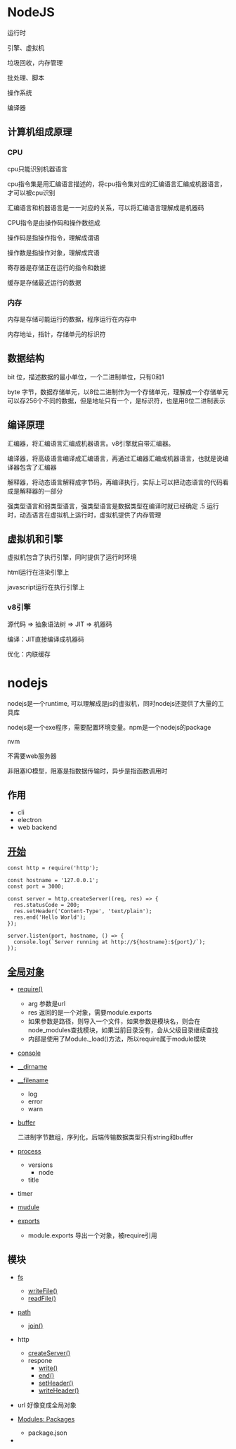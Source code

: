 # NodeJS

运行时

引擎、虚拟机

垃圾回收，内存管理





批处理、脚本

操作系统

编译器





## 计算机组成原理 

### CPU

cpu只能识别机器语言

cpu指令集是用汇编语言描述的，将cpu指令集对应的汇编语言汇编成机器语言，才可以被cpu识别

汇编语言和机器语言是一一对应的关系，可以将汇编语言理解成是机器码

CPU指令是由操作码和操作数组成

操作码是指操作指令，理解成谓语

操作数是指操作对象，理解成宾语

寄存器是存储正在运行的指令和数据

缓存是存储最近运行的数据

### 内存

内存是存储可能运行的数据，程序运行在内存中

<!-- 寻址方式是CPU根据指令中的数据地址信息来寻找数据地址的方式

内存管理是程序运行时对内存资源的分配和使用

内存地址 -->

内存地址，指针，存储单元的标识符

## 数据结构

bit 位，描述数据的最小单位，一个二进制单位，只有0和1

byte 字节，数据存储单元，以8位二进制作为一个存储单元，理解成一个存储单元可以存256个不同的数据，但是地址只有一个，是标识符，也是用8位二进制表示



## 编译原理

汇编器，将汇编语言汇编成机器语言。v8引擎就自带汇编器。

编译器，将高级语言编译成汇编语言，再通过汇编器汇编成机器语言，也就是说编译器包含了汇编器

解释器，将动态语言解释成字节码，再编译执行，实际上可以把动态语言的代码看成是解释器的一部分

强类型语言和弱类型语言，强类型语言是数据类型在编译时就已经确定
.5
运行时，动态语言在虚拟机上运行时，虚拟机提供了内存管理

## 虚拟机和引擎

虚拟机包含了执行引擎，同时提供了运行时环境

html运行在渲染引擎上

javascript运行在执行引擎上

### v8引擎


源代码 => 抽象语法树 => JIT => 机器码

编译：JIT直接编译成机器码

优化：内联缓存


# nodejs

nodejs是一个runtime, 可以理解成是js的虚拟机，同时nodejs还提供了大量的工具库

nodejs是一个exe程序，需要配置环境变量。npm是一个nodejs的package

nvm

不需要web服务器

非阻塞IO模型，阻塞是指数据传输时，异步是指函数调用时

## 作用

- cli
- electron
- web backend

## [开始](https://nodejs.org/en/docs/guides/getting-started-guide/)

```
const http = require('http');

const hostname = '127.0.0.1';
const port = 3000;

const server = http.createServer((req, res) => {
  res.statusCode = 200;
  res.setHeader('Content-Type', 'text/plain');
  res.end('Hello World');
});

server.listen(port, hostname, () => {
  console.log(`Server running at http://${hostname}:${port}/`);
});
```

## [全局对象](https://nodejs.org/dist/latest-v14.x/docs/api/globals.html)

- [require()](https://nodejs.org/docs/latest-v13.x/api/globals.html#globals_require)
  - arg 参数是url
  - res 返回的是一个对象，需要module.exports
  - 如果参数是路径，则导入一个文件，如果参数是模块名，则会在node_modules查找模块，如果当前目录没有，会从父级目录继续查找
  - 内部是使用了Module._load()方法，所以require属于module模块
- [console](https://nodejs.org/dist/latest-v14.x/docs/api/console.html)
- [__dirname](https://nodejs.org/dist/latest-v14.x/docs/api/modules.html#modules_dirname)
- [__filename](https://nodejs.org/dist/latest-v14.x/docs/api/modules.html#modules_filename)
  - log
  - error
  - warn

- [buffer](https://nodejs.org/dist/latest-v14.x/docs/api/buffer.html)

  二进制字节数组，序列化，后端传输数据类型只有string和buffer
- [process](https://nodejs.org/docs/latest-v14.x/api/process.html)
  - versions
    - node
  - title
- timer

- [mudule](https://nodejs.org/docs/latest-v13.x/api/modules.html)

- [exports](https://nodejs.org/docs/latest-v13.x/api/modules.html#modules_module_exports)

    - module.exports 导出一个对象，被require引用

## 模块

- [fs](https://nodejs.org/dist/latest-v14.x/docs/api/fs.html)
  - [writeFile()](https://nodejs.org/dist/latest-v14.x/docs/api/fs.html#fs_fs_writefile_file_data_options_callback)
  - [readFile()](https://nodejs.org/dist/latest-v14.x/docs/api/fs.html#fs_fs_readfile_path_options_callback)
- [path](https://nodejs.org/dist/latest-v14.x/docs/api/path.html)
  - [join()](https://nodejs.org/dist/latest-v14.x/docs/api/path.html#path_path_join_paths)
- http
  - [createServer()](https://nodejs.org/dist/latest-v14.x/docs/api/http.html#http_http_createserver_options_requestlistener)
  - respone
    - [write()](https://nodejs.org/dist/latest-v14.x/docs/api/http.html#http_response_write_chunk_encoding_callback)
    - [end()](https://nodejs.org/dist/latest-v14.x/docs/api/http.html#http_response_end_data_encoding_callback)
    - [setHeader()](https://nodejs.org/dist/latest-v14.x/docs/api/http.html#http_response_setheader_name_value)
    - [writeHeader()](https://nodejs.org/dist/latest-v14.x/docs/api/http.html#http_response_writehead_statuscode_statusmessage_headers)
- url
  好像变成全局对象

- [Modules: Packages](https://nodejs.org/dist/latest-v14.x/docs/api/packages.html)
  - package.json
- 


